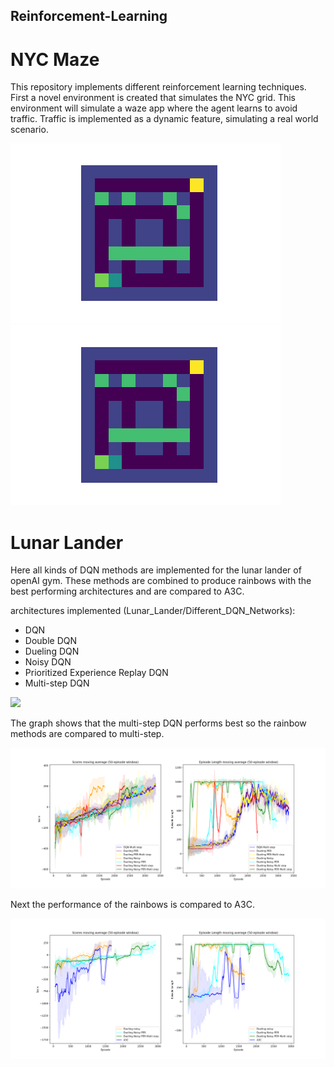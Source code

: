 ## Reinforcement-Learning

# NYC Maze
This repository implements different reinforcement learning techniques. First a novel environment is created that simulates the NYC grid. This environment will simulate a waze app where the agent learns to avoid traffic. Traffic is implemented as a dynamic feature, simulating a real world scenario. 


![](NYC_maze/Gifs/Animation_hard2.gif)
![](NYC_maze/Gifs/Animation_hard1.gif)


# Lunar Lander
Here all kinds of DQN methods are implemented for the lunar lander of openAI gym. These methods are combined to produce rainbows with the best performing architectures and are compared to A3C. 

architectures implemented (Lunar_Lander/Different_DQN_Networks):
- DQN
- Double DQN
- Dueling DQN
- Noisy DQN
- Prioritized Experience Replay DQN
- Multi-step DQN

<img src="Lunar_Lander/Different_DQN_Networks/Graphs/Multi_DQN" width="900"/>

The graph shows that the multi-step DQN performs best so the rainbow methods are compared to multi-step. 

<img src="Lunar_Lander/Rainbow_Lunar/Graph/Rainbow_Graph.png" width="900"/>

Next the performance of the rainbows is compared to A3C.

<img src="Lunar_Lander/A3C_Lunar/A3C_vs_the_best.png" width="900"/>
